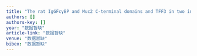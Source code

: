 ```yaml
---
title: "The rat IgGFcγBP and Muc2 C-terminal domains and TFF3 in two intestinal mucus layers bind together by covalent interaction"
authors: []
authors-key: []
year: "数据暂缺"
article-link: "数据暂缺"
venue: "数据暂缺"
bibex: "数据暂缺"
---
```

